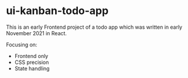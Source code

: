 # ui-kanban-todo-app

This is an early Frontend project of a todo app which was written in early November 2021 in React.

Focusing on:
- Frontend only
- CSS precision
- State handling

